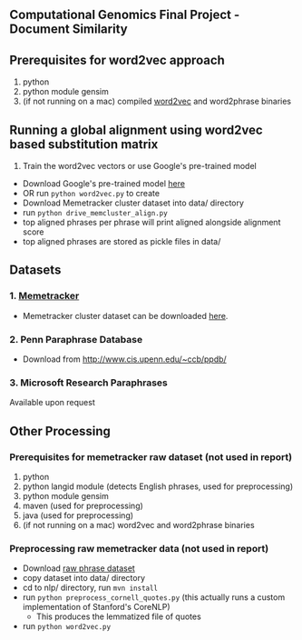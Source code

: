 ## Computational Genomics Final Project - Document Similarity

## Prerequisites for word2vec approach
1. python
2. python module gensim
3. (if not running on a mac) compiled [word2vec](https://code.google.com/p/word2vec/) and word2phrase binaries

## Running a global alignment using word2vec based substitution matrix
1. Train the word2vec vectors or use Google's pre-trained model
  - Download Google's pre-trained model [here](https://drive.google.com/file/d/0B7XkCwpI5KDYNlNUTTlSS21pQmM/edit?usp=sharing)
  - OR run `python word2vec.py` to create 
- Download Memetracker cluster dataset into data/ directory
- run `python drive_memcluster_align.py`
- top aligned phrases per phrase will print aligned alongside alignment score
- top aligned phrases are stored as pickle files in data/

## Datasets
### 1. [Memetracker](http://www.memetracker.org/data.html)
- Memetracker cluster dataset can be downloaded [here](http://snap.stanford.edu/data/d/quotes/Old-UniqUrls/clust-qt08080902w3mfq5.txt.gz). 

### 2. Penn Paraphrase Database
- Download from http://www.cis.upenn.edu/~ccb/ppdb/

### 3. Microsoft Research Paraphrases
Available upon request


## Other Processing
### Prerequisites for memetracker raw dataset (not used in report)
1. python
2. python langid module (detects English phrases, used for preprocessing)
3. python module gensim
4. maven (used for preprocessing)
5. java (used for preprocessing)
6. (if not running on a mac) word2vec and word2phrase binaries

### Preprocessing raw memetracker data (not used in report)
- Download [raw phrase dataset](http://snap.stanford.edu/data/d/quotes/Old-UniqUrls/quotes_2008-08.txt.gz)
- copy dataset into data/ directory
- cd to nlp/ directory, run `mvn install`
- run `python preprocess_cornell_quotes.py` (this actually runs a custom implementation of Stanford's CoreNLP)
  - This produces the lemmatized file of quotes
- run `python word2vec.py`





